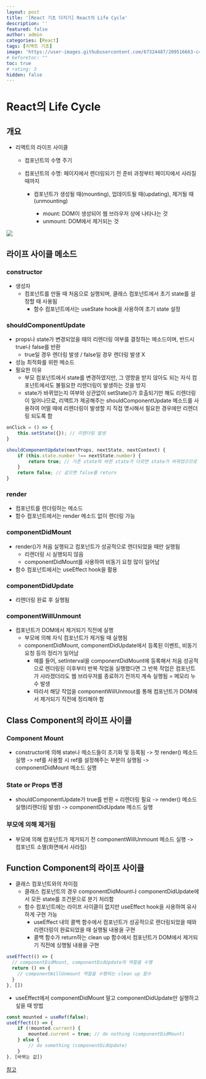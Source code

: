 ```yaml
---
layout: post
title: '[React 기초 다지기] React의 Life Cycle'
description: ''
featured: false
author: admin
categories: [React]
tags: [리액트 기초]
image: 'https://user-images.githubusercontent.com/67324487/209516663-c4b30c64-cfe4-4118-b943-2ee945bf6842.png'
# beforetoc: ""
toc: true
# rating: 3
hidden: false
---
```


# React의 Life Cycle

## 개요

- 리액트의 라이프 사이클

  - 컴포넌트의 수명 주기
  - 컴포넌트의 수명: 페이지에서 렌더링되기 전 준비 과정부터 페이지에서 사라질 때까지

    - 컴포넌트가 생성될 때(mounting), 업데이트될 때(updating), 제거될 때(unmounting)

      - mount: DOM이 생성되어 웹 브라우저 상에 나타나는 것
      - unmount: DOM에서 제거되는 것

![](https://velog.velcdn.com/images/carmine/post/a00de115-71da-4892-b2b5-e6e418eac121/image.png)

## 라이프 사이클 메소드

### constructor

- 생성자
  - 컴포넌트를 만들 때 처음으로 실행되며, 클래스 컴포넌트에서 초기 state를 설정할 때 사용됨
    - 함수 컴포넌트에서는 useState hook을 사용하여 초기 state 설정

### shouldComponentUpdate

- props나 state가 변경되었을 때의 리렌더링 여부를 결정하는 메소드이며, 반드시 true나 false를 반환
  - true일 경우 렌더링 발생 / false일 경우 렌더링 발생 X
- 성능 최적화를 위한 메소드
- 필요한 이유
  - 부모 컴포넌트에서 state를 변경하였지만, 그 영향을 받지 않아도 되는 자식 컴포넌트에서도 불필요한 리렌더링이 발생하는 것을 방지
  - state가 바뀌었는지 여부와 상관없이 setState()가 호출되기만 해도 리렌더링이 일어나므로, 리액트가 제공해주는 shouldComponentUpdate 메소드를 사용하여 어떨 때에 리렌더링이 발생할 지 직접 명시해서 필요한 경우에만 리렌더링 되도록 함

```jsx
onClick = () => {
	this.setState({}); // 리렌더링 발생
}

shouldComponentUpdate(nextProps, nextState, nextContext) {
	if (this.state.number !== nextState.number) {
		return true; // 기존 state와 바뀐 state가 다르면 state가 바뀌었으므로 true를 return
	}
	return false; // 같으면 false를 return
}
```

### render

- 컴포넌트를 렌더링하는 메소드
- 함수 컴포넌트에서는 render 메소드 없이 렌더링 가능

### componentDidMount

- render()가 처음 실행되고 컴포넌트가 성공적으로 렌더되었을 때만 실행됨
  - 리렌더링 시 실행되지 않음
  - componentDidMount를 사용하여 비동기 요청 많이 일어남
- 함수 컴포넌트에서는 useEffect hook을 활용

### componentDidUpdate

- 리렌더링 완료 후 실행됨

### componentWillUnmount

- 컴포넌트가 DOM에서 제거되기 직전에 실행
  - 부모에 의해 자식 컴포넌트가 제거될 때 실행됨
  - componentDidMount, componentDidUpdate에서 등록된 이벤트, 비동기 요청 등의 정리가 일어남
    - 예를 들어, setInterval을 componentDidMount에 등록해서 처음 성공적으로 렌더링된 이후부터 반복 작업을 실행했다면 그 반복 작업은 컴포넌트가 사라졌더라도 웹 브라우저를 종료하기 전까지 계속 실행됨 = 메모리 누수 발생
    - 따라서 해당 작업을 componentWillUnmout를 통해 컴포넌트가 DOM에서 제거되기 직전에 정리해야 함

## Class Component의 라이프 사이클

### Component Mount

- constructor에 의해 state나 메소드들이 초기화 및 등록됨 -> 첫 render() 메소드 실행 -> ref를 사용할 시 ref를 설정해주는 부분이 실행됨 -> componentDidMount 메소드 실행

### State or Props 변경

- shouldComponentUpdate가 true를 반환 = 리렌더링 필요 -> render() 메소드 실행(리렌더링 발생) -> componentDidUpdate 메소드 실행

### 부모에 의해 제거됨

- 부모에 의해 컴포넌트가 제거되기 전 componentWillUnmount 메소드 실행 -> 컴포넌트 소멸(화면에서 사라짐)

## Function Component의 라이프 사이클

- 클래스 컴포넌트와의 차이점
  - 클래스 컴포넌트의 경우 componentDidMount나 componentDidUpdate에서 모든 state를 조건문으로 분기 처리함
  - 함수 컴포넌트에는 라이프 사이클이 없지만 useEffect hook을 사용하여 유사하게 구현 가능
    - useEffect 내의 콜백 함수에서 컴포넌트가 성공적으로 렌더링되었을 때와 리렌더링이 완료되었을 때 실행될 내용을 구현
    - 콜백 함수가 return하는 clean up 함수에서 컴포넌트가 DOM에서 제거되기 직전에 싱행될 내용을 구현

```jsx
useEffect(() => {
  // componentDidMount, componentDidUpdate의 역할을 수행
  return () => {
    // componentWillUnmount 역할을 수행하는 clean up 함수
  }
}, [])
```

- useEffect에서 componentDidMount 말고 componentDidUpdate만 실행하고 싶을 때 방법

```jsx
const mounted = useRef(false);
useEffect(() => {
	if (!mounted.current) {
		mounted.current = true; // do nothing (componentDidMount)
	} else {
		// do something (componentDidUpdate)
	}
}, [바뀌는 값])
```

[참고](https://www.youtube.com/playlist?list=PLcqDmjxt30RtqbStQqk-eYMK8N-1SYIFn)
